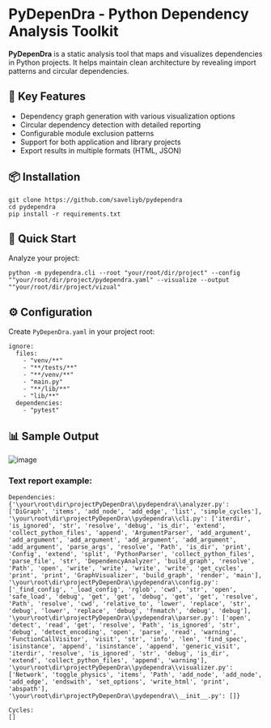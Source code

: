 # PyDepenDra - Python Dependency Analysis Toolkit

**PyDepenDra** is a static analysis tool that maps and visualizes dependencies in Python projects. It helps maintain clean architecture by revealing import patterns and circular dependencies.

## 🌟 Key Features

- Dependency graph generation with various visualization options
- Circular dependency detection with detailed reporting
- Configurable module exclusion patterns
- Support for both application and library projects
- Export results in multiple formats (HTML, JSON)

## 📦 Installation

```
git clone https://github.com/saveliyb/pydependra
cd pydependra
pip install -r requirements.txt
```

## 🚀 Quick Start

Analyze your project:

```
python -m pydependra.cli --root "your/root/dir/project" --config ""your/root/dir/project/pydependra.yaml" --visualize --output ""your/root/dir/project/vizual"
```

##  ⚙️ Configuration

Create `PyDepenDra.yaml` in your project root:

```
ignore:
  files:
    - "venv/**"
    - "**/tests/**"
    - "**/venv/**"
    - "main.py"
    - "**/lib/**"
    - "lib/**"
  dependencies:
    - "pytest"
```

## 📊 Sample Output

![image](https://github.com/user-attachments/assets/12d8e9b0-92e0-46bf-bacd-58977725fe9b)

### Text report example:

```
Dependencies:
{'\your\root\dir\projectPyDepenDra\\pydependra\\analyzer.py': ['DiGraph', 'items', 'add_node', 'add_edge', 'list', 'simple_cycles'], '\your\root\dir\projectPyDepenDra\\pydependra\\cli.py': ['iterdir', 'is_ignored', 'str', 'resolve', 'debug', 'is_dir', 'extend', 'collect_python_files', 'append', 'ArgumentParser', 'add_argument', 'add_argument', 'add_argument', 'add_argument', 'add_argument', 'add_argument', 'parse_args', 'resolve', 'Path', 'is_dir', 'print', 'Config', 'extend', 'split', 'PythonParser', 'collect_python_files', 'parse_file', 'str', 'DependencyAnalyzer', 'build_graph', 'resolve', 'Path', 'open', 'write', 'write', 'write', 'write', 'get_cycles', 'print', 'print', 'GraphVisualizer', 'build_graph', 'render', 'main'], '\your\root\dir\projectPyDepenDra\\pydependra\\config.py': ['_find_config', '_load_config', 'rglob', 'cwd', 'str', 'open', 'safe_load', 'debug', 'get', 'get', 'debug', 'get', 'get', 'resolve', 'Path', 'resolve', 'cwd', 'relative_to', 'lower', 'replace', 'str', 'debug', 'lower', 'replace', 'debug', 'fnmatch', 'debug', 'debug'], '\your\root\dir\projectPyDepenDra\\pydependra\\parser.py': ['open', 'detect', 'read', 'get', 'resolve', 'Path', 'is_ignored', 'str', 'debug', 'detect_encoding', 'open', 'parse', 'read', 'warning', 'FunctionCallVisitor', 'visit', 'str', 'info', 'len', 'find_spec', 'isinstance', 'append', 'isinstance', 'append', 'generic_visit', 'iterdir', 'resolve', 'is_ignored', 'str', 'debug', 'is_dir', 'extend', 'collect_python_files', 'append', 'warning'], '\your\root\dir\projectPyDepenDra\\pydependra\\visualizer.py': ['Network', 'toggle_physics', 'items', 'Path', 'add_node', 'add_node', 'add_edge', 'endswith', 'set_options', 'write_html', 'print', 'abspath'], '\your\root\dir\projectPyDepenDra\\pydependra\\__init__.py': []}

Cycles:
[]
```

